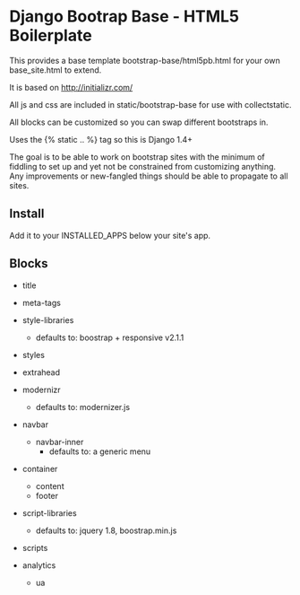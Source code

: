
Django Bootrap Base - HTML5 Boilerplate
================================

This provides a base template bootstrap-base/html5pb.html for your own base_site.html to extend.

It is based on http://initializr.com/

All js and css are included in static/bootstrap-base for use with collectstatic.

All blocks can be customized so you can swap different bootstraps in.

Uses the {% static .. %} tag so this is Django 1.4+

The goal is to be able to work on bootstrap sites with the minimum of fiddling to set up and yet not be constrained from customizing anything.  Any improvements or new-fangled things should be able to propagate to all sites.


Install
-------

Add it to your INSTALLED_APPS below your site's app.


Blocks
------

* title
* meta-tags
* style-libraries
	* 	defaults to: boostrap + responsive v2.1.1
* styles
* extrahead
*  modernizr
	* 	defaults to: modernizer.js

* navbar
	* 	navbar-inner
    	* 	defaults to: a generic menu

* container
	*  content
	*  footer

* script-libraries
	*	defaults to: jquery 1.8, boostrap.min.js
* scripts
* analytics
	* ua


